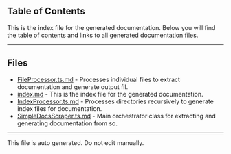 ## Table of Contents

This is the index file for the generated documentation. Below you will find the table of contents and links to all generated documentation files.

---


## Files

- [FileProcessor.ts.md](FileProcessor.ts.md) - Processes individual files to extract documentation and generate output fil.
- [index.md](index.md) - This is the index file for the generated documentation.
- [IndexProcessor.ts.md](IndexProcessor.ts.md) - Processes directories recursively to generate index files for documentation.
- [SimpleDocsScraper.ts.md](SimpleDocsScraper.ts.md) - Main orchestrator class for extracting and generating documentation from so.



---

This file is auto generated. Do not edit manually.